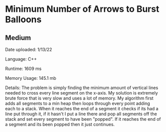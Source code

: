 
# Minimum Number of Arrows to Burst Balloons

## Medium

Date uploaded: 1/13/22

Language: C++

Runtime: 1609 ms

Memory Usage: 145.1 mb

Details: The problem is simply finding the minimum amount of vertical lines needed to cross every line segment on the x-axis. My solution is extremely brute force that is very slow and uses a lot of memory. My algorithm first adds all segments to a min heap then loops through every point adding each to a stack. When it reaches the end of a segment it checks if its had a line put through it, if it hasn't I put a line there and pop all segments off the stack and set every segment to have been "popped". If it reaches the end of a segment and its been popped then it just continues.

